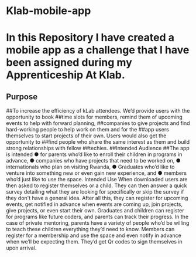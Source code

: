 # Klab-mobile-app
# In this Repository I have created a mobile app as a challenge that I have been assigned during my Apprenticeship At Klab.
## Purpose
##To increase the efficiency of kLab attendees. We’d provide users with the opportunity to book
##time slots for members, remind them of upcoming events to help with forward planning,
##companies to give projects and find hard-working people to help work on them and for the
##app users themselves to start projects of their own. Users would also get the opportunity to
##find people who share the same interest as them and build strong relationships with fellow
##techies.
##Intended Audience
##The app is intended
● for parents who’d like to enroll their children in programs in advance,
● companies who have projects that need to be worked on,
● internationals who plan on visiting Rwanda,
● Graduates who’d like to venture into something new or even gain new experience, and
● members who’d just like to use the space.
Intended Use
When downloaded users are then asked to register themselves or a child. They can then
answer a quick survey detailing what they are looking for specifically or skip the survey if
they don't have a general idea. After all this, they can register for upcoming events, get
notified in advance when events are coming up, join projects, give projects, or even start their
own. Graduates and children can register for programs like future coders, and parents can
track their progress. In the case of private mentoring, parents have a variety of people who’d
be willing to teach these children everything they’d need to know. Members can register for a
membership and use the space and even notify in advance when we’ll be expecting them.
They’d get Qr codes to sign themselves in upon arrival.
